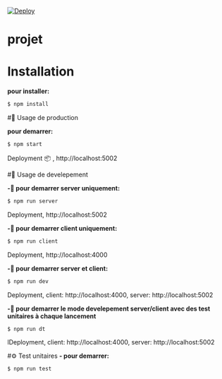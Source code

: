 [![Deploy](https://www.herokucdn.com/deploy/button.png)](https://heroku.com/deploy)

#  projet

# Installation
**pour installer:**
```bash
$ npm install
```

#🚀 Usage de production

**pour demarrer:**
```bash
$ npm start
```
Deployment  📦 , http://localhost:5002


#🔧 Usage de develepement

**-📌 pour demarrer server uniquement:** 
```bash
$ npm run server
```
Deployment, http://localhost:5002

**-📌 pour demarrer client uniquement:**
```bash
$ npm run client
```
Deployment, http://localhost:4000

**-📌 pour demarrer server et client:**
```bash
$ npm run dev
```
Deployment, client: http://localhost:4000, server: http://localhost:5002

**-📌 pour demarrer le mode develepement server/client avec des test unitaires à chaque lancement**
```bash
$ npm run dt
```
lDeployment, client: http://localhost:4000, server: http://localhost:5002 


#⚙ Test unitaires
**- pour demarrer:**
```bash
$ npm run test
```


